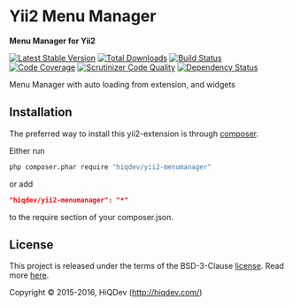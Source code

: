 Yii2 Menu Manager
=================

**Menu Manager for Yii2**

[![Latest Stable Version](https://poser.pugx.org/hiqdev/yii2-menumanager/v/stable)](https://packagist.org/packages/hiqdev/yii2-menumanager)
[![Total Downloads](https://poser.pugx.org/hiqdev/yii2-menumanager/downloads)](https://packagist.org/packages/hiqdev/yii2-menumanager)
[![Build Status](https://img.shields.io/travis/hiqdev/yii2-menumanager.svg)](https://travis-ci.org/hiqdev/yii2-menumanager)
[![Code Coverage](https://scrutinizer-ci.com/g/hiqdev/yii2-menumanager/badges/coverage.png?b=master)](https://scrutinizer-ci.com/g/hiqdev/yii2-menumanager/?branch=master)
[![Scrutinizer Code Quality](https://scrutinizer-ci.com/g/hiqdev/yii2-menumanager/badges/quality-score.png?b=master)](https://scrutinizer-ci.com/g/hiqdev/yii2-menumanager/?branch=master)
[![Dependency Status](https://www.versioneye.com/php/hiqdev:yii2-menumanager/dev-master/badge.svg)](https://www.versioneye.com/php/hiqdev:yii2-menumanager/dev-master)

Menu Manager with auto loading from extension, and widgets

## Installation

The preferred way to install this yii2-extension is through [composer](http://getcomposer.org/download/).

Either run

```sh
php composer.phar require "hiqdev/yii2-menumanager"
```

or add

```json
"hiqdev/yii2-menumanager": "*"
```

to the require section of your composer.json.

## License

This project is released under the terms of the BSD-3-Clause [license](LICENSE).
Read more [here](http://choosealicense.com/licenses/bsd-3-clause).

Copyright © 2015-2016, HiQDev (http://hiqdev.com/)

